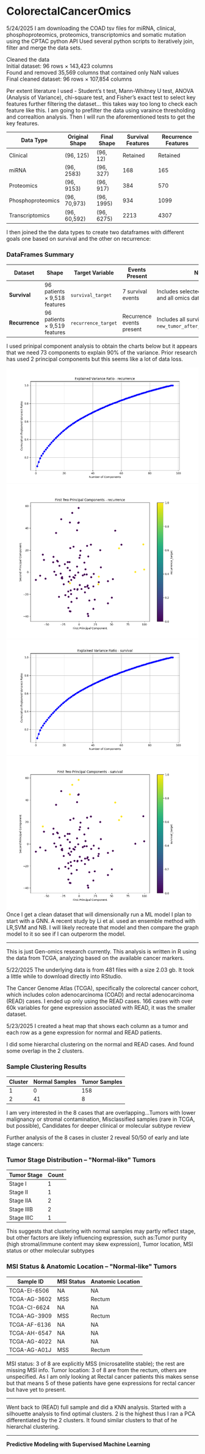 # ColorectalCancerOmics
5/24/2025 I am downloading the COAD tsv files for miRNA, clinical, phosphoproteomics, proteomics, transcriptomics and somatic mutation using the CPTAC python API
Used several python scripts to iteratively join, filter and merge the data sets. 

Cleaned the data <br/>
Initial dataset: 96 rows × 143,423 columns <br/>
Found and removed 35,569 columns that contained only NaN values <br/>
Final cleaned dataset: 96 rows × 107,854 columns <br/>

Per extent literature I used - Student’s t test, Mann-Whitney U test, ANOVA (Analysis of Variance), chi-square test, and Fisher’s exact test to select key features further filtering the dataset... this takes way too long to check each feature like this. I am going to prefilter the data using varaince thresholding and correaltion analysis. Then I will run the aforementioned tests to get the key features.

| Data Type           | Original Shape    | Final Shape     | Survival Features     | Recurrence Features     |
|---------------------|-------------------|------------------|------------------------|--------------------------|
| Clinical            | (96, 125)         | (96, 12)         | Retained              | Retained                 |
| miRNA               | (96, 2583)        | (96, 327)        | 168                   | 165                      |
| Proteomics          | (96, 9153)        | (96, 917)        | 384                   | 570                      |
| Phosphoproteomics   | (96, 70,973)      | (96, 1995)       | 934                   | 1099                     |
| Transcriptomics     | (96, 60,592)      | (96, 6275)       | 2213                  | 4307                     |

I then joined the the data types to create two dataframes with different goals one based on survival and the other on recurrence:

### DataFrames Summary

| Dataset              | Shape                 | Target Variable     | Events Present           | Notes                                                       |
|----------------------|------------------------|----------------------|---------------------------|-------------------------------------------------------------|
| **Survival**         | 96 patients × 9,518 features | `survival_target`     | 7 survival events         | Includes selected clinical features and all omics data      |
| **Recurrence**       | 96 patients × 9,519 features | `recurrence_target`   | Recurrence events present  | Includes all survival features plus `new_tumor_after_initial_treatment` |

I used prinipal component analysis to obtain the charts below but it appears that we need 73 components to explain 90% of the variance. Prior research has used 2 principal components but this seems like a lot of data loss.


![recurrence_explained_variance](recurrence_explained_variance.png)
![recurrence_pca_scatter](recurrence_pca_scatter.png)
![survival_explained_variance](survival_explained_variance.png)
![survival_pca_scatter](survival_pca_scatter.png)
Once I get a clean dataset that will dimensionally run a ML model I plan to start with a GNN. A recent study by Li et al. used an ensemble method with LR,SVM and NB. I will likely recreate that model and then compare the graph model to it so see if I can outperorm the model.

**************************************************************************************************************************************************************************
This is just Gen-omics research currently. 
This analysis is written in R using the data from TCGA, analyzing based on the available cancer markers.

5/22/2025 The underlying data is from 481 files with a size 2.03 gb. It took a little while to download directly into RStudio.

The Cancer Genome Atlas (TCGA), specifically the colorectal cancer cohort, which includes colon adenocarcinoma (COAD) and rectal adenocarcinoma (READ) cases. I ended up only using the READ cases. 166 cases with over 60k variables for gene expression associated with READ, it was the smaller dataset. 

5/23/2025 I created a heat map that shows each column as a tumor and each row as a gene expression for normal and READ patients. 

I did some hierarchal clustering on the normal and READ cases. And found some overlap in the 2 clusters.

### Sample Clustering Results

| Cluster | Normal Samples | Tumor Samples |
|---------|----------------|----------------|
| 1       | 0              | 158            |
| 2       | 41             | 8              |


I am very interested in the 8 cases that are overlapping...Tumors with lower malignancy or stromal contamination, Misclassified samples (rare in TCGA, but possible), Candidates for deeper clinical or molecular subtype review

Further analysis of the 8 cases in cluster 2 reveal 50/50 of early and late stage cancers:
### Tumor Stage Distribution – "Normal-like" Tumors

| Tumor Stage | Count |
|-------------|-------|
| Stage I     | 1     |
| Stage II    | 1     |
| Stage IIA   | 2     |
| Stage IIIB  | 2     |
| Stage IIIC  | 1     |

This suggests that clustering with normal samples may partly reflect stage, but other factors are likely influencing expression, such as:Tumor purity (high stromal/immune content may skew expression), Tumor location, MSI status or other molecular subtypes

### MSI Status & Anatomic Location – "Normal-like" Tumors

| Sample ID         | MSI Status | Anatomic Location |
|-------------------|------------|--------------------|
| TCGA-EI-6506      | NA         | NA                 |
| TCGA-AG-3602      | MSS        | Rectum             |
| TCGA-CI-6624      | NA         | NA                 |
| TCGA-AG-3909      | MSS        | Rectum             |
| TCGA-AF-6136      | NA         | NA                 |
| TCGA-AH-6547      | NA         | NA                 |
| TCGA-AG-4022      | NA         | NA                 |
| TCGA-AG-A01J      | MSS        | Rectum             |

MSI status: 3 of 8 are explicitly MSS (microsatellite stable); the rest are missing MSI info. Tumor location: 3 of 8 are from the rectum, others are unspecified. As I am only looking at Rectal cancer patients this makes sense but that means 5 of these patients have gene expressions for rectal cancer but have yet to present.

*****************************************************************************************************************************************************************************************

Went back to (READ) full sample and did a KNN analysis. Started with a silhouette analysis to find optimal clusters. 2 is the highest thus I ran a PCA differentiated by the 2 clusters. It found similar clusters to that of he hierarchal clustering.

*****************************************************************************************************************************************************************************************

**Predictive Modeling with Supervised Machine Learning**




